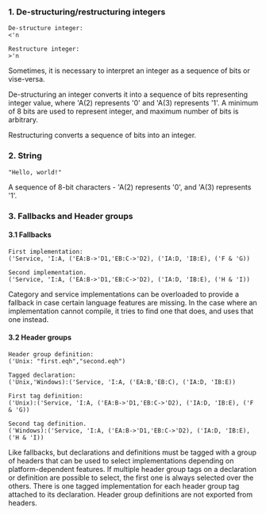﻿### 1. De-structuring/restructuring integers
    De-structure integer:
    <'n

    Restructure integer:
    >'n

Sometimes, it is necessary to interpret an integer as a sequence of bits or
vise-versa.

De-structuring an integer converts it into a sequence of bits representing integer value, where 'A(2) represents '0' and 'A(3) represents '1'. A minimum of 8 bits are used to
represent integer, and maximum number of bits is arbitrary.

Restructuring converts a sequence of bits into an integer.

### 2. String
    "Hello, world!"

A sequence of 8-bit characters - 'A(2) represents '0', and 'A(3) represents '1'.

### 3. Fallbacks and Header groups
#### 3.1 Fallbacks
    First implementation:
    ('Service, 'I:A, ('EA:B->'D1,'EB:C->'D2), ('IA:D, 'IB:E), ('F & 'G))

    Second implementation.
    ('Service, 'I:A, ('EA:B->'D1,'EB:C->'D2), ('IA:D, 'IB:E), ('H & 'I))

Category and service implementations can be overloaded to provide a
fallback in case certain language features are missing. In the case
where an implementation cannot compile, it tries to find one that
does, and uses that one instead.

#### 3.2 Header groups
    Header group definition:
    ('Unix: "first.eqh","second.eqh")

    Tagged declaration:
    ('Unix,'Windows):('Service, 'I:A, ('EA:B,'EB:C), ('IA:D, 'IB:E))

    First tag definition:
    ('Unix):('Service, 'I:A, ('EA:B->'D1,'EB:C->'D2), ('IA:D, 'IB:E), ('F & 'G))

    Second tag definition.
    ('Windows):('Service, 'I:A, ('EA:B->'D1,'EB:C->'D2), ('IA:D, 'IB:E), ('H & 'I))

Like fallbacks, but declarations and definitions must be tagged with a group of headers that can be used to select implementations depending on platform-dependent features. If multiple header group tags on a declaration or definition are possible to select, the first one is always selected over the others. There is one tagged implementation for each header group tag attached to its declaration. Header group definitions are not exported from headers.
